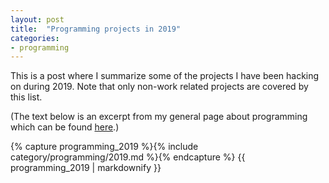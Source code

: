 ```yaml
---
layout: post
title:  "Programming projects in 2019"
categories:
- programming
---
```


This is a post where I summarize some of the projects I have been hacking on during 2019. Note that only non-work related projects are covered by this list.

(The text below is an excerpt from my general page about programming which can be found [here](/en/programming).)

{% capture programming_2019 %}{% include category/programming/2019.md %}{% endcapture %}
{{ programming_2019 | markdownify }}

